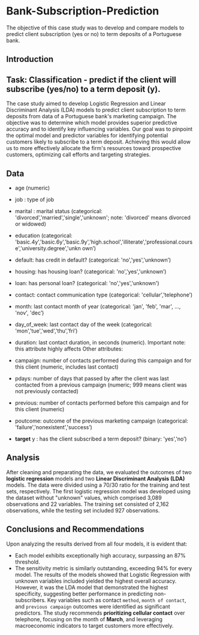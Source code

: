 # Bank-Subscription-Prediction
The objective of this case study was to develop and compare models to predict client subscription (yes or no) to term deposits of a Portuguese bank.

## Introduction
## Task: Classification - predict if the client will subscribe (yes/no) to a term deposit (y). 
The case study aimed to develop Logistic Regression and Linear Discriminant Analysis (LDA) models to predict client subscription to term deposits from data of a Portuguese bank's marketing campaign. The objective was to determine which model provides superior predictive accuracy and to identify key influencing variables.
Our goal was to pinpoint the optimal model and predictor variables for identifying potential customers likely to subscribe to a term deposit. Achieving this would allow us to more effectively allocate the firm's resources toward prospective customers, optimizing call efforts and targeting strategies. 

## Data

- age (numeric)
- job : type of job
- marital : marital status (categorical: 'divorced','married','single','unknown'; note: 'divorced' means
divorced or widowed)
- education (categorical:
'basic.4y','basic.6y','basic.9y','high.school','illiterate','professional.course','university.degree','unkn
own’)
- default: has credit in default? (categorical: 'no','yes','unknown’)
- housing: has housing loan? (categorical: 'no','yes','unknown’)
- loan: has personal loan? (categorical: 'no','yes','unknown')

- contact: contact communication type (categorical: 'cellular','telephone’)
- month: last contact month of year (categorical: 'jan', 'feb', 'mar', ..., 'nov', 'dec’)
- day_of_week: last contact day of the week (categorical: 'mon','tue','wed','thu','fri’)
- duration: last contact duration, in seconds (numeric). Important note: this attribute highly affects
Other attributes:
- campaign: number of contacts performed during this campaign and for this client (numeric, includes last contact)
- pdays: number of days that passed by after the client was last contacted from a previous campaign (numeric; 999 means client was not previously contacted)
- previous: number of contacts performed before this campaign and for this client (numeric)
- poutcome: outcome of the previous marketing campaign (categorical:
'failure','nonexistent','success’)
- **target** y : has the client subscribed a term deposit? (binary: 'yes','no’)

## Analysis

After cleaning and preparating the data, we evaluated the outcomes of two **logistic regression** models and two **Linear Discriminant Analysis (LDA)** models.
The data were divided using a 70/30 ratio for the training and test sets, respectively. The first logistic regression model was developed using the dataset without "unknown" values, which comprised 3,089 observations and 22 variables. The training set consisted of 2,162 observations, while the testing set included 927 observations.

## Conclusions and Recommendations

Upon analyzing the results derived from all four models, it is evident that:
- Each model exhibits exceptionally high accuracy, surpassing an 87%
threshold.
- The sensitivity metric is similarly outstanding, exceeding 94% for every
model.
The results of the models showed that Logistic Regression with unknown variables included yielded the highest overall accuracy. However, it was the LDA model that demonstrated the highest specificity, suggesting better performance in predicting non-subscribers.
Key variables such as contact `method`, `month of contact`, and `previous campaign` outcomes were identified as significant predictors. The study recommends **prioritizing cellular contact** over telephone, focusing on the month of **March**, and leveraging macroeconomic indicators to target customers more effectively.







